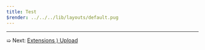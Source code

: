 ```yaml
---
title: Test
$render: ../../../lib/layouts/default.pug
---
```


---

➯ Next: [Extensions &rangle; Upload](./docs/extensions/upload)
